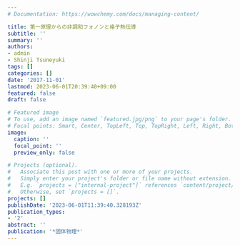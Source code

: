 ```yaml
---
# Documentation: https://wowchemy.com/docs/managing-content/

title: 第一原理からの非調和フォノンと格子熱伝導
subtitle: ''
summary: ''
authors:
- admin
- Shinji Tsuneyuki
tags: []
categories: []
date: '2017-11-01'
lastmod: 2023-06-01T20:39:40+09:00
featured: false
draft: false

# Featured image
# To use, add an image named `featured.jpg/png` to your page's folder.
# Focal points: Smart, Center, TopLeft, Top, TopRight, Left, Right, BottomLeft, Bottom, BottomRight.
image:
  caption: ''
  focal_point: ''
  preview_only: false

# Projects (optional).
#   Associate this post with one or more of your projects.
#   Simply enter your project's folder or file name without extension.
#   E.g. `projects = ["internal-project"]` references `content/project/deep-learning/index.md`.
#   Otherwise, set `projects = []`.
projects: []
publishDate: '2023-06-01T11:39:40.328193Z'
publication_types:
- '2'
abstract: ''
publication: '*固体物理*'
---
```

